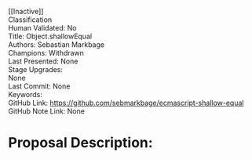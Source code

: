 [[Inactive]]<br>Classification<br>Human Validated: No<br>Title: Object.shallowEqual<br>Authors: Sebastian Markbage<br>Champions: Withdrawn<br>Last Presented: None<br>Stage Upgrades:<br>None<br>Last Commit: None<br>Keywords:<br>GitHub Link: https://github.com/sebmarkbage/ecmascript-shallow-equal <br>GitHub Note Link: None
# Proposal Description:<br>